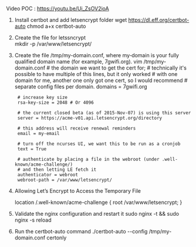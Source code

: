 Video POC : https://youtu.be/Ui_ZsOV2ioA

1. Install certbot and add letsencrypt folder
	wget https://dl.eff.org/certbot-auto
	chmod a+x certbot-auto

2. Create the file for letssncrypt  
	mkdir -p /var/www/letsencrypt/

2. Create the file /tmp/my-domain.conf, where my‑domain is your fully qualified domain name (for example, 7gwifi.org).
	vim /tmp/my-domain.conf
		# the domain we want to get the cert for;
		# technically it's possible to have multiple of this lines, but it only worked
		# with one domain for me, another one only got one cert, so I would recommend
		# separate config files per domain.
		domains = 7gwifi.org

		# increase key size
		rsa-key-size = 2048 # Or 4096

		# the current closed beta (as of 2015-Nov-07) is using this server
		server = https://acme-v01.api.letsencrypt.org/directory

		# this address will receive renewal reminders
		email = my-email

		# turn off the ncurses UI, we want this to be run as a cronjob
		text = True

		# authenticate by placing a file in the webroot (under .well-known/acme-challenge/)
		# and then letting LE fetch it
		authenticator = webroot
		webroot-path = /var/www/letsencrypt/

3. Allowing Let’s Encrypt to Access the Temporary File

	location /.well-known/acme-challenge {
		root /var/www/letsencrypt;
	    }
		
4. Validate the nginx configuration and restart it 
	sudo nginx -t && sudo nginx -s reload

5. Run the certbot-auto command 
	./certbot-auto --config /tmp/my-domain.conf certonly
		
		
